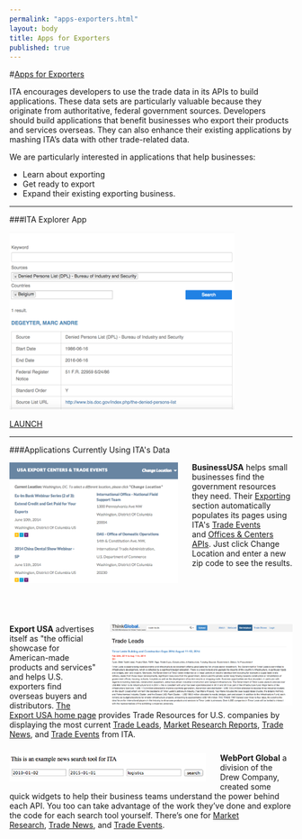 ```yaml
--- 
permalink: "apps-exporters.html" 
layout: body 
title: Apps for Exporters 
published: true 
---
```


#<a href="apps-exporters.html">Apps for Exporters</a>

ITA encourages developers to use the trade data in its APIs to build applications. These data sets are particularly valuable because they originate from authoritative, federal government sources. Developers should build applications that benefit businesses who export their products and services overseas. They can also enhance their existing applications by mashing ITA’s data with other trade-related data.

We are particularly interested in applications that help businesses:

* Learn about exporting
* Get ready to export
* Expand their existing exporting business.

------

###ITA Explorer App

![Explorer Sample](images/explorersample.png)

<a href="http://govwizely.github.io/explorer/#/" class="btn btn-blue btn-large hero-box-button">LAUNCH</a>

------

###Applications Currently Using ITA's Data 

<div style="margin-bottom:100px;"><a href="http://business.usa.gov/export"><img src="images/businessusa.png" width="300" style="float:left;margin:0 25px 0 0;"/></a> <strong>BusinessUSA</strong> helps small businesses find the government resources they need. Their <a href="http://business.usa.gov/export">Exporting</a> section automatically populates its pages using ITA's <a href="http://business.usa.gov/events-search/">Trade Events</a> and <a href="http://business.usa.gov/export">Offices & Centers APIs</a>. Just click Change Location and enter a new zip code to see the results.</div>

<div style="margin-bottom:25px;"><a href="http://www.thinkglobal.com/exusa"><img src="images/thinkglobal.png" width="325" style="float:right;margin:0 0 0 25px;"/></a> <strong>Export USA</strong> advertises itself as "the official showcase for American-made products and services" and helps U.S. exporters find overseas buyers and distributors. <a href="http://www.thinkglobal.com/exusa">The Export USA home page</a> provides Trade Resources for U.S. companies by displaying the most current <a href="http://www.thinkglobal.com/trade_resources/trade_leads">Trade Leads</a>, <a href="http://www.thinkglobal.com/trade_resources/market">Market Research Reports</a>, <a href="http://www.thinkglobal.com/trade_resources/trade_articles">Trade News</a>, and <a href="http://www.thinkglobal.com/trade_resources/trade_events">Trade Events</a> from ITA.</div>

<div><a href="http://sources.drewcompany.com/ita/"><img src="images/drewcompany.png" width="350" style="float:left;margin:0 25px 0 0;"/></a> <strong>WebPort Global</strong> a division of the Drew Company, created some quick widgets to help their business teams understand the power behind each API.  You too can take advantage of the work they’ve done and explore the code for each search tool yourself.  There’s one for <a href="http://sources.drewcompany.com/ita/example.html">Market Research</a>, <a href="http://sources.drewcompany.com/ita/news.html">Trade News</a>, and <a href="http://sources.drewcompany.com/ita/events.html">Trade Events</a>.</div>



